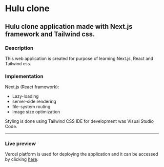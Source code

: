# Hulu clone

Hulu clone application made with Next.js framework and Tailwind css.
------

### Description

This web application is created for purpose of learning Next.js, React and Tailwind css.

### Implementation

Next.js (React framework):
- Lazy-loading
- server-side rendering
- file-system routing
- Image size optimization

Styling is done using Tailwind CSS
IDE for development was Visual Studio Code.

------
### Live preview

Vercel platform is used for deploying the application and it can be accessed by clicking [here](https://hulu-clone-882l3k0ge-milenapetrovic.vercel.app).

